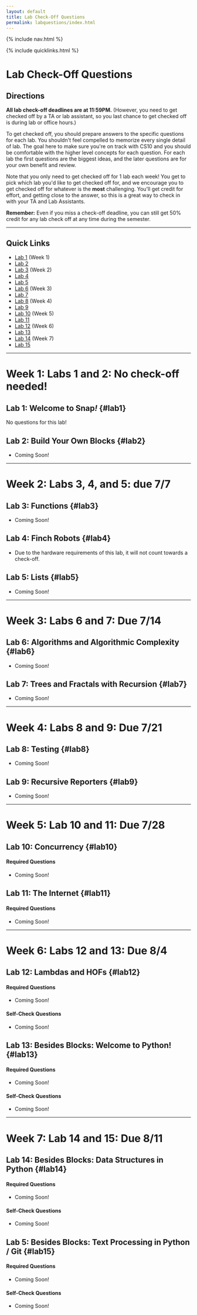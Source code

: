 ```yaml
---
layout: default
title: Lab Check-Off Questions
permalink: labquestions/index.html
---
```


{% include nav.html %}

{% include quicklinks.html %}

<script>
    {% include_relative assets/cs10.js %}
</script>

# Lab Check-Off Questions

<div class="page-section" markdown="1">

## Directions

**All lab check-off deadlines are at 11:59PM.**
(However, you need to get checked off by a TA or lab assistant, so you last chance to get checked off is during lab or office hours.)

To get checked off, you should prepare answers to the specific questions for each lab. You shouldn't feel compelled to memorize every single detail of lab. The goal here to make sure you're on track with CS10 and you should be comfortable with the higher level concepts for each question. For each lab the first questions are the biggest ideas, and the later questions are for your own benefit and review.

Note that you only need to get checked off for 1 lab each week! You get to pick which lab you'd like to get checked off for, and we encourage you to get checked off for whatever is the **most** challenging. You'll get credit for effort, and getting close to the answer, so this is a great way to check in with your TA and Lab Assistants.

**Remember:** Even if you miss a check-off deadline, you can still get 50% credit for any lab check off at any time during the semester.

</div>

---

<div class="page-section" markdown="1">

## Quick Links

* [Lab 1](#lab1) (Week 1)
* [Lab 2](#lab2)
* [Lab 3](#lab3) (Week 2)
* [Lab 4](#lab4)
* [Lab 5](#lab5)
* [Lab 6](#lab6) (Week 3)
* [Lab 7](#lab7)
* [Lab 8](#lab8) (Week 4)
* [Lab 9](#lab9)
* [Lab 10](#lab10) (Week 5)
* [Lab 11](#lab11) 
* [Lab 12](#lab12) (Week 6)
* [Lab 13](#lab13) 
* [Lab 14](#lab14) (Week 7)
* [Lab 15](#lab15)
</div>

---

<div class="page-section" markdown="1">

# Week 1: Labs 1 and 2: No check-off needed!

## Lab 1: Welcome to Snap<em>!</em>   {#lab1}
No questions for this lab!

## Lab 2: Build Your Own Blocks {#lab2}

* Coming Soon!

---

# Week 2: Labs 3, 4, and 5: due 7/7

## Lab 3: Functions  {#lab3}
* Coming Soon!

## Lab 4: Finch Robots  {#lab4}

* Due to the hardware requirements of this lab, it will not count towards a check-off.

## Lab 5: Lists  {#lab5}

* Coming Soon!

---

# Week 3: Labs 6 and 7: Due 7/14

## Lab 6: Algorithms and Algorithmic Complexity  {#lab6}

* Coming Soon!

## Lab 7: Trees and Fractals with Recursion  {#lab7}

* Coming Soon!

---

# Week 4: Labs 8 and 9: Due 7/21

## Lab 8: Testing {#lab8}

* Coming Soon!

## Lab 9: Recursive Reporters {#lab9}

* Coming Soon!

---

# Week 5: Lab 10 and 11: Due 7/28

## Lab 10: Concurrency {#lab10}

#### Required Questions

* Coming Soon!

## Lab 11: The Internet {#lab11}

#### Required Questions
* Coming Soon!

---

# Week 6: Labs 12 and 13: Due 8/4

## Lab 12:  Lambdas and HOFs {#lab12}

#### Required Questions

* Coming Soon!

#### Self-Check Questions

* Coming Soon!


## Lab 13: Besides Blocks: Welcome to Python!  {#lab13}

#### Required Questions

* Coming Soon!

#### Self-Check Questions

* Coming Soon!

---

# Week 7: Lab 14 and 15: Due 8/11

## Lab 14: Besides Blocks: Data Structures in Python  {#lab14}

#### Required Questions

* Coming Soon!

#### Self-Check Questions

* Coming Soon!

## Lab 5: Besides Blocks: Text Processing in Python / Git {#lab15}
#### Required Questions

* Coming Soon!

#### Self-Check Questions

* Coming Soon!

</div>


